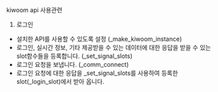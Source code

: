 kiwoom api 사용관련

1. 로그인
- 설치한 API를 사용할 수 있도록 설정 (_make_kiwoom_instance)
- 로그인, 실시간 정보, 기타 제공받을 수 있는 데이터에 대한 응답을 받을 수 있는 slot함수들을 등록합니다. (_set_signal_slots)
- 로그인 요청을 보냅니다. (_comm_connect)
- 로그인 요청에 대한 응답을 _set_signal_slots를 사용하여 등록한 slot(_login_slot)에서 받아 옵니다. 